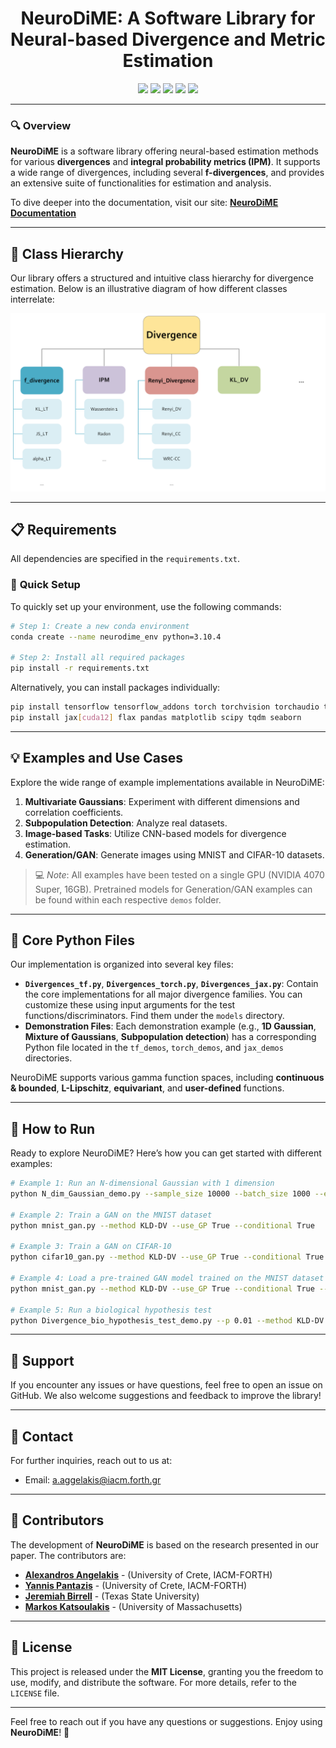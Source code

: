 <div align="center">
  
# **NeuroDiME**: A Software Library for Neural-based Divergence and Metric Estimation

<img src="https://img.shields.io/badge/Python-3.10-306998">
<img src="https://img.shields.io/badge/Conda-4.12.0-44903d">
<img src="https://img.shields.io/badge/CUDA-12.5-purple">
<img src="https://img.shields.io/badge/cuDNN-8.9.2-red">
<img src="https://img.shields.io/badge/License-MIT-yellow">
</div>

---

### 🔍 **Overview**
**NeuroDiME** is a software library offering neural-based estimation methods for various **divergences** and **integral probability metrics (IPM)**. It supports a wide range of divergences, including several **f-divergences**, and provides an extensive suite of functionalities for estimation and analysis. 

To dive deeper into the documentation, visit our site: [**NeuroDiME Documentation**](https://neurodime.readthedocs.io/en/latest/index.html)

---

## 🌳 **Class Hierarchy**

Our library offers a structured and intuitive class hierarchy for divergence estimation. Below is an illustrative diagram of how different classes interrelate:

![Class Hierarchy](images/class_hierarchy_2.png)

---

## 📋 **Requirements**
All dependencies are specified in the `requirements.txt`. 

### 🔧 **Quick Setup**
To quickly set up your environment, use the following commands:

```bash
# Step 1: Create a new conda environment
conda create --name neurodime_env python=3.10.4

# Step 2: Install all required packages
pip install -r requirements.txt
```

Alternatively, you can install packages individually:
```bash
pip install tensorflow tensorflow_addons torch torchvision torchaudio torchinfo torchmetrics torch-fidelity
pip install jax[cuda12] flax pandas matplotlib scipy tqdm seaborn
```

---

## 💡 **Examples and Use Cases**

Explore the wide range of example implementations available in NeuroDiME:

1. **Multivariate Gaussians**: Experiment with different dimensions and correlation coefficients.
2. **Subpopulation Detection**: Analyze real datasets.
3. **Image-based Tasks**: Utilize CNN-based models for divergence estimation.
4. **Generation/GAN**: Generate images using MNIST and CIFAR-10 datasets.

> 💻 *Note*: All examples have been tested on a single GPU (NVIDIA 4070 Super, 16GB). Pretrained models for Generation/GAN examples can be found within each respective `demos` folder.

---

## 📂 **Core Python Files**

Our implementation is organized into several key files:

- **`Divergences_tf.py`**, **`Divergences_torch.py`**, **`Divergences_jax.py`**: Contain the core implementations for all major divergence families. You can customize these using input arguments for the test functions/discriminators. Find them under the `models` directory.
- **Demonstration Files**: Each demonstration example (e.g., **1D Gaussian**, **Mixture of Gaussians**, **Subpopulation detection**) has a corresponding Python file located in the `tf_demos`, `torch_demos`, and `jax_demos` directories.

NeuroDiME supports various gamma function spaces, including **continuous & bounded**, **L-Lipschitz**, **equivariant**, and **user-defined** functions.

---

## 🚀 **How to Run**

Ready to explore NeuroDiME? Here’s how you can get started with different examples:

```bash
# Example 1: Run an N-dimensional Gaussian with 1 dimension
python N_dim_Gaussian_demo.py --sample_size 10000 --batch_size 1000 --epochs 200 --method KLD-DV --use_GP True --dimension 1

# Example 2: Train a GAN on the MNIST dataset
python mnist_gan.py --method KLD-DV --use_GP True --conditional True

# Example 3: Train a GAN on CIFAR-10
python cifar10_gan.py --method KLD-DV --use_GP True --conditional True

# Example 4: Load a pre-trained GAN model trained on the MNIST dataset
python mnist_gan.py --method KLD-DV --use_GP True --conditional True --load_model True

# Example 5: Run a biological hypothesis test
python Divergence_bio_hypothesis_test_demo.py --p 0.01 --method KLD-DV 
```

---

## 💬 **Support**

If you encounter any issues or have questions, feel free to open an issue on GitHub. We also welcome suggestions and feedback to improve the library!

---

## 📧 **Contact**

For further inquiries, reach out to us at:

- Email: [a.aggelakis@iacm.forth.gr](a.aggelakis@iacm.forth.gr)

---

## 👥 **Contributors**

The development of **NeuroDiME** is based on the research presented in our paper. The contributors are:

- [**Alexandros Angelakis**](https://aangelakis.github.io/) - (University of Crete, IACM-FORTH)
- [**Yannis Pantazis**](https://sites.google.com/site/yannispantazis/) - (University of Crete, IACM-FORTH)
- [**Jeremiah Birrell**](https://scholar.google.co.uk/citations?user=R60hJGUAAAAJ&hl=en) - (Texas State University)
- [**Markos Katsoulakis**](https://scholar.google.com/citations?user=2PpEwFQAAAAJ&hl=el) - (University of Massachusetts)

---

## 📄 **License**

This project is released under the **MIT License**, granting you the freedom to use, modify, and distribute the software. For more details, refer to the `LICENSE` file.

---

Feel free to reach out if you have any questions or suggestions. Enjoy using **NeuroDiME**! 🎉
